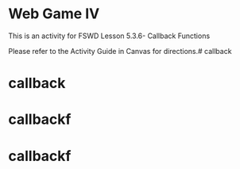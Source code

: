 # Web Game IV

This is an activity for FSWD Lesson 5.3.6- Callback Functions

Please refer to the Activity Guide in Canvas for directions.# callback
# callback
# callbackf
# callbackf
